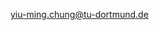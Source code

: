 yiu-ming.chung@tu-dortmund.de

<!---
chungym/chungym is a ✨ special ✨ repository because its `README.md` (this file) appears on your GitHub profile.
You can click the Preview link to take a look at your changes.
--->
